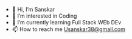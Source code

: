 - 👋 Hi, I’m Sanskar
- 👀 I’m interested in Coding
- 🌱 I’m currently learning Full Stack WEb DEv
- 📫 How to reach me Usanskar38@gmail.com

<!---
TheDemon01/TheDemon01 is a ✨ special ✨ repository because its `README.md` (this file) appears on your GitHub profile.
You can click the Preview link to take a look at your changes.
--->
